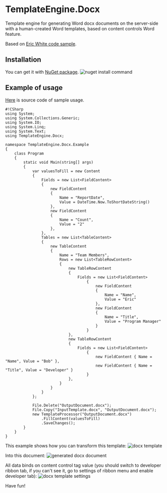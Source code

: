 # TemplateEngine.Docx

Template engine for generating Word docx documents on the server-side with a human-created Word templates, based on content controls Word feature.

Based on [Eric White code sample](http://msdn.microsoft.com/en-us/magazine/ee532473.aspx).

## Installation

You can get it with [NuGet package](https://nuget.org/packages/TemplateEngine.Docx/).
![nuget install command](http://unit6.ru/img/template-engine/NuGet-Install.png)

## Example of usage

[Here](https://bitbucket.org/unit6ru/templateengine/src/a3d49e1a2840b4c04939761901b50f2b8e6dc4ac/sources/TemplateEngine.Docx.Example?at=master) is source code of sample usage.
```
#!CSharp
using System;
using System.Collections.Generic;
using System.IO;
using System.Linq;
using System.Text;
using TemplateEngine.Docx;

namespace TemplateEngine.Docx.Example
{
    class Program
    {
        static void Main(string[] args)
        {
            var valuesToFill = new Content
            {
                Fields = new List<FieldContent>
                {
                    new FieldContent
					{
						Name = "ReportDate",
						Value = DateTime.Now.ToShortDateString()
					},
                    new FieldContent
					{
						Name = "Count",
						Value = "2"
					},
                },
                Tables = new List<TableContent>
                {
                    new TableContent 
                    {
                        Name = "Team Members",
                        Rows = new List<TableRowContent>
                        {
                            new TableRowContent
                            {
                                Fields = new List<FieldContent>
                                    {
                                        new FieldContent
										{
											Name = "Name",
											Value = "Eric"
										},
                                        new FieldContent
										{
											Name = "Title",
											Value = "Program Manager"
										}
                                    }
                            },
                            new TableRowContent
                            {
                                Fields = new List<FieldContent>
                                    {
                                        new FieldContent { Name = "Name", Value = "Bob" },
                                        new FieldContent { Name = "Title", Value = "Developer" }
                                    }
                            },
                        }
                    }
                }
            };

            File.Delete("OutputDocument.docx");
            File.Copy("InputTemplate.docx", "OutputDocument.docx");
            new TemplateProcessor("OutputDocument.docx")
                .FillContent(valuesToFill)
                .SaveChanges();
        }
    }
}
```

This example shows how you can transform this template:
![docx template](http://unit6.ru/img/template-engine/Word-Template-0.png)

Into this document:
![generated docx document](http://unit6.ru/img/template-engine/Word-Template-1.png)

All data binds on content control tag value (you should switch to developer ribbon tab, if you can't see it, go to settings of ribbon menu and enable developer tab):
![docx template settings](http://unit6.ru/img/template-engine/Word-Template-2.png)

Have fun!